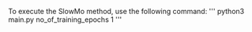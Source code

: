 To execute the SlowMo method, use the following command:
'''
python3 main.py no_of_training_epochs 1
'''

